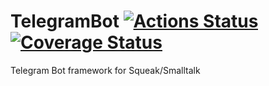 # TelegramBot [![Actions Status](https://github.com/LinqLover/TelegramBot/workflows/smalltalkCI/badge.svg)](https://github.com/LinqLover/TelegramBot/actions) [![Coverage Status](https://coveralls.io/repos/github/LinqLover/TelegramBot/badge.svg?branch=setup-ci&t=r7aDq3)](https://coveralls.io/github/LinqLover/TelegramBot?branch=setup-ci)
Telegram Bot framework for Squeak/Smalltalk
